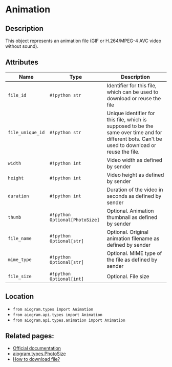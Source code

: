 # Animation

## Description

This object represents an animation file (GIF or H.264/MPEG-4 AVC video without sound).


## Attributes

| Name | Type | Description |
| - | - | - |
| `file_id` | `#!python str` | Identifier for this file, which can be used to download or reuse the file |
| `file_unique_id` | `#!python str` | Unique identifier for this file, which is supposed to be the same over time and for different bots. Can't be used to download or reuse the file. |
| `width` | `#!python int` | Video width as defined by sender |
| `height` | `#!python int` | Video height as defined by sender |
| `duration` | `#!python int` | Duration of the video in seconds as defined by sender |
| `thumb` | `#!python Optional[PhotoSize]` | Optional. Animation thumbnail as defined by sender |
| `file_name` | `#!python Optional[str]` | Optional. Original animation filename as defined by sender |
| `mime_type` | `#!python Optional[str]` | Optional. MIME type of the file as defined by sender |
| `file_size` | `#!python Optional[int]` | Optional. File size |



## Location

- `from aiogram.types import Animation`
- `from aiogram.api.types import Animation`
- `from aiogram.api.types.animation import Animation`

## Related pages:

- [Official documentation](https://core.telegram.org/bots/api#animation)
- [aiogram.types.PhotoSize](../types/photo_size.md)
- [How to download file?](../downloading_files.md)
